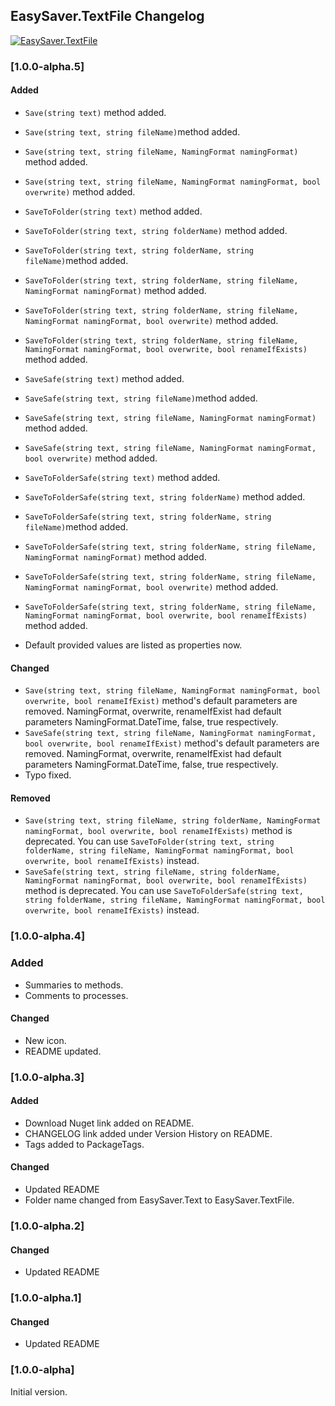 ## EasySaver.TextFile Changelog
[![EasySaver.TextFile](https://img.shields.io/nuget/v/EasySaver.TextFile.svg)](https://www.nuget.org/packages/EasySaver.TextFile/)

<!--
### [Unreleased]

#### Added

#### Changed

#### Removed
-->

### [1.0.0-alpha.5]

#### Added
* `Save(string text)` method added.
* `Save(string text, string fileName)`method added.
* `Save(string text, string fileName, NamingFormat namingFormat)` method added.
* `Save(string text, string fileName, NamingFormat namingFormat, bool overwrite)` method added.

* `SaveToFolder(string text)` method added.
* `SaveToFolder(string text, string folderName)` method added.
* `SaveToFolder(string text, string folderName, string fileName)`method added.
* `SaveToFolder(string text, string folderName, string fileName, NamingFormat namingFormat)` method added.
* `SaveToFolder(string text, string folderName, string fileName, NamingFormat namingFormat, bool overwrite)` method added.
* `SaveToFolder(string text, string folderName, string fileName, NamingFormat namingFormat, bool overwrite, bool renameIfExists)` method added.

* `SaveSafe(string text)` method added.
* `SaveSafe(string text, string fileName)`method added.
* `SaveSafe(string text, string fileName, NamingFormat namingFormat)` method added.
* `SaveSafe(string text, string fileName, NamingFormat namingFormat, bool overwrite)` method added.

* `SaveToFolderSafe(string text)` method added.
* `SaveToFolderSafe(string text, string folderName)` method added.
* `SaveToFolderSafe(string text, string folderName, string fileName)`method added.
* `SaveToFolderSafe(string text, string folderName, string fileName, NamingFormat namingFormat)` method added.
* `SaveToFolderSafe(string text, string folderName, string fileName, NamingFormat namingFormat, bool overwrite)` method added.
* `SaveToFolderSafe(string text, string folderName, string fileName, NamingFormat namingFormat, bool overwrite, bool renameIfExists)` method added.

* Default provided values are listed as properties now.

#### Changed
* `Save(string text, string fileName, NamingFormat namingFormat, bool overwrite, bool renameIfExist)` method's default parameters are removed. NamingFormat, overwrite, renameIfExist had default parameters NamingFormat.DateTime, false, true respectively.
* `SaveSafe(string text, string fileName, NamingFormat namingFormat, bool overwrite, bool renameIfExist)` method's default parameters are removed. NamingFormat, overwrite, renameIfExist had default parameters NamingFormat.DateTime, false, true respectively.
* Typo fixed.

#### Removed
* `Save(string text, string fileName, string folderName, NamingFormat namingFormat, bool overwrite, bool renameIfExists)` method is deprecated. You can use `SaveToFolder(string text, string folderName, string fileName, NamingFormat namingFormat, bool overwrite, bool renameIfExists)` instead.
* `SaveSafe(string text, string fileName, string folderName, NamingFormat namingFormat, bool overwrite, bool renameIfExists)` method is deprecated. You can use `SaveToFolderSafe(string text, string folderName, string fileName, NamingFormat namingFormat, bool overwrite, bool renameIfExists)` instead.

### [1.0.0-alpha.4]

### Added
* Summaries to methods.
* Comments to processes.

#### Changed
* New icon.
* README updated.

### [1.0.0-alpha.3]

#### Added
* Download Nuget link added on README.
* CHANGELOG link added under Version History on README.
* Tags added to PackageTags.

#### Changed
* Updated README
* Folder name changed from EasySaver.Text to EasySaver.TextFile.

### [1.0.0-alpha.2]

#### Changed
* Updated README

### [1.0.0-alpha.1]

#### Changed
* Updated README

### [1.0.0-alpha]
Initial version.

